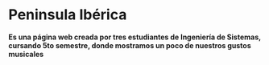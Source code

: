 # Peninsula Ibérica
**Es una página web creada por tres estudiantes de Ingeniería de Sistemas, cursando 5to semestre, donde mostramos un poco de nuestros gustos musicales**
